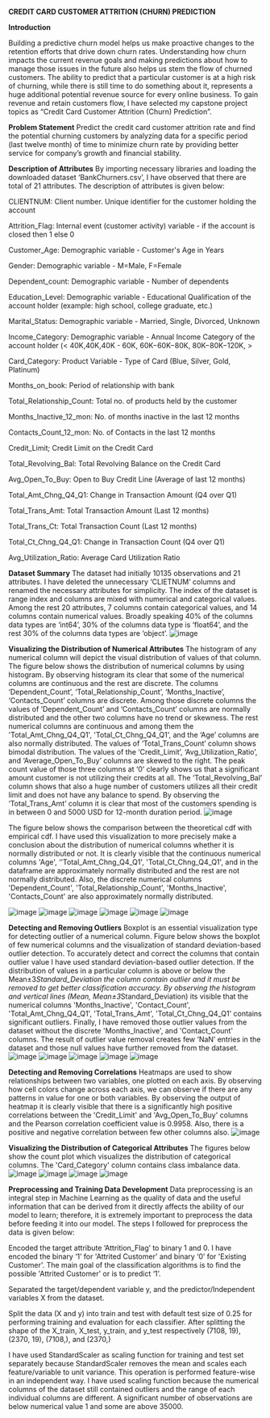**CREDIT CARD CUSTOMER ATTRITION (CHURN) PREDICTION**

**Introduction**

Building a predictive churn model helps us make proactive changes to the retention efforts that drive down churn rates. Understanding how churn impacts the current revenue goals and making predictions about how to manage those issues in the future also helps us stem the flow of churned customers. The ability to predict that a particular customer is at a high risk of churning, while there is still time to do something about it, represents a huge additional potential revenue source for every online business. To gain revenue and retain customers flow, I have selected my capstone project topics as “Credit Card Customer Attrition (Churn) Prediction”.

**Problem Statement**
Predict the credit card customer attrition rate and find the potential churning customers by analyzing data for a specific period (last twelve month) of time to minimize churn rate by providing better service for company’s growth and financial stability.

**Description of Attributes**
By importing necessary libraries and loading the downloaded dataset ‘BankChurners.csv’, I have observed that there are total of 21 attributes. The description of attributes is given below:

CLIENTNUM: Client number. Unique identifier for the customer holding the account

Attrition_Flag: Internal event (customer activity) variable - if the account is closed then 1 else 0

Customer_Age: Demographic variable - Customer's Age in Years

Gender: Demographic variable - M=Male, F=Female

Dependent_count: Demographic variable - Number of dependents

Education_Level: Demographic variable - Educational Qualification of the account holder (example: high school, college graduate, etc.)

Marital_Status: Demographic variable - Married, Single, Divorced, Unknown

Income_Category: Demographic variable - Annual Income Category of the account holder (< 40K,40K,40K - 60K, 60K−60K−80K, 80K−80K−120K, >

Card_Category: Product Variable - Type of Card (Blue, Silver, Gold, Platinum)

Months_on_book: Period of relationship with bank

Total_Relationship_Count: Total no. of products held by the customer

Months_Inactive_12_mon: No. of months inactive in the last 12 months

Contacts_Count_12_mon: No. of Contacts in the last 12 months

Credit_Limit; Credit Limit on the Credit Card

Total_Revolving_Bal: Total Revolving Balance on the Credit Card

Avg_Open_To_Buy: Open to Buy Credit Line (Average of last 12 months)

Total_Amt_Chng_Q4_Q1: Change in Transaction Amount (Q4 over Q1)

Total_Trans_Amt: Total Transaction Amount (Last 12 months)

Total_Trans_Ct: Total Transaction Count (Last 12 months)

Total_Ct_Chng_Q4_Q1: Change in Transaction Count (Q4 over Q1)

Avg_Utilization_Ratio: Average Card Utilization Ratio

**Dataset Summary**
The dataset had initially 10135 observations and 21 attributes. I have deleted the unnecessary ‘CLIETNUM’ columns and renamed the necessary attributes for simplicity. The index of the dataset is range index and columns are mixed with numerical and categorical values. Among the rest 20 attributes, 7 columns contain categorical values, and 14 columns contain numerical values. Broadly speaking 40% of the columns data types are ‘int64’, 30% of the columns data type is ‘float64’, and the rest 30% of the columns data types are ‘object’.
![image](https://user-images.githubusercontent.com/79649430/139185564-6a88c18a-607e-47a6-80f8-19277974bf20.png)

**Visualizing the Distribution of Numerical Attributes**
The histogram of any numerical column will depict the visual distribution of values of that column. The figure below shows the distribution of numerical columns by using histogram. By observing histogram its clear that some of the numerical columns are continuous and the rest are discrete. The columns ‘Dependent_Count’, ‘Total_Relationship_Count’, ‘Months_Inactive’, ‘Contacts_Count’ columns are discrete. Among those discrete columns the values of ‘Dependent_Count’ and ‘Contacts_Count’ columns are normally distributed and the other two columns have no trend or skewness. The rest numerical columns are continuous and among them the 'Total_Amt_Chng_Q4_Q1', 'Total_Ct_Chng_Q4_Q1', and the ‘Age’ columns are also normally distributed. The values of ‘Total_Trans_Count’ column shows bimodal distribution. The values of the ‘Credit_Limit’, ‘Avg_Utilization_Ratio’, and ‘Average_Open_To_Buy’ columns are skewed to the right. The peak count value of those three columns at ‘0’ clearly shows us that a significant amount customer is not utilizing their credits at all. The ‘Total_Revolving_Bal’ column shows that also a huge number of customers utilizes all their credit limit and does not have any balance to spend. By observing the ‘Total_Trans_Amt’ column it is clear that most of the customers spending is in between 0 and 5000 USD for 12-month duration period. 
![image](https://user-images.githubusercontent.com/79649430/139188748-a19bae48-028c-4a86-9065-16824e26548d.png)

The figure below shows the comparison between the theoretical cdf with empirical cdf. I have used this visualization to more precisely make a conclusion about the distribution of numerical columns whether it is normally distributed or not. It is clearly visible that the continuous numerical columns 'Age', ‘'Total_Amt_Chng_Q4_Q1', 'Total_Ct_Chng_Q4_Q1', and in the dataframe are approximately normally distributed and the rest are not normally distributed. Also, the discrete numerical columns 'Dependent_Count', 'Total_Relationship_Count', 'Months_Inactive', 'Contacts_Count' are also approximately normally distributed.

![image](https://user-images.githubusercontent.com/79649430/139188859-8bf7df42-ebb7-41b7-9835-dbcf1fcb0cde.png) ![image](https://user-images.githubusercontent.com/79649430/139188888-1892ed5a-74f8-474c-aed6-3ec574189873.png) 
![image](https://user-images.githubusercontent.com/79649430/139188929-ba706dc0-943f-4035-87d2-7266393eb13d.png) ![image](https://user-images.githubusercontent.com/79649430/139188967-80dcb100-c2c1-4177-8d18-6241790dceac.png) ![image](https://user-images.githubusercontent.com/79649430/139189093-0b17d69d-ceeb-418e-8239-076ae1ac1edc.png) ![image](https://user-images.githubusercontent.com/79649430/139189121-225991b7-865b-43e6-8a73-a825c6689b31.png)

**Detecting and Removing Outliers**
Boxplot is an essential visualization type for detecting outlier of a numerical column. Figure below shows the boxplot of few numerical columns and the visualization of standard deviation-based outlier detection. To accurately detect and correct the columns that contain outlier value I have used standard deviation-based outlier detection. If the distribution of values in a particular column is above or below the Mean±3*Standard_Deviation the column contain outlier and it must be removed to get better classification accuracy. By observing the histogram and vertical lines (Mean,  Mean±3*Standard_Deviation) its visible that the numerical columns 'Months_Inactive', 'Contact_Count', 'Total_Amt_Chng_Q4_Q1', 'Total_Trans_Amt', 'Total_Ct_Chng_Q4_Q1' contains significant outliers. Finally, I have removed those outlier values from the dataset without the discrete 'Months_Inactive', and 'Contact_Count' columns. The result of outlier value removal creates few ‘NaN’ entries in the dataset and those null values have further removed from the dataset.
![image](https://user-images.githubusercontent.com/79649430/139189226-a047cd65-b6a6-4f51-8019-4058eba6b685.png)
![image](https://user-images.githubusercontent.com/79649430/139189262-84e4bf38-85bf-4d57-bf92-ebdcb718cdfc.png) ![image](https://user-images.githubusercontent.com/79649430/139189278-6e89cbf7-da54-472f-b6d0-c2df980adce9.png) ![image](https://user-images.githubusercontent.com/79649430/139189305-083cb888-243d-4f62-8d9d-11384439498d.png) ![image](https://user-images.githubusercontent.com/79649430/139189334-2c908f21-748f-4c52-a1d8-6ced7fac5495.png)

**Detecting and Removing Correlations**
Heatmaps are used to show relationships between two variables, one plotted on each axis. By observing how cell colors change across each axis, we can observe if there are any patterns in value for one or both variables. By observing the output of heatmap it is clearly visible that there is a significantly high positive correlations between the 'Credit_Limit' and 'Avg_Open_To_Buy' columns and the Pearson correlation coefficient value is 0.9958. Also, there is a positive and negative correlation between few other columns also.
![image](https://user-images.githubusercontent.com/79649430/139189433-80ed8f9f-3857-4be6-9622-ba63915124d6.png)

**Visualizing the Distribution of Categorical Attributes**
The figures below show the count plot which visualizes the distribution of categorical columns. The 'Card_Category' column contains class imbalance data.
![image](https://user-images.githubusercontent.com/79649430/139189564-d34dcf0a-56c2-4693-a645-d3f1cfc83da2.png) ![image](https://user-images.githubusercontent.com/79649430/139189583-58e026dd-540a-4b04-981c-e8b4cb54c0a6.png) ![image](https://user-images.githubusercontent.com/79649430/139189613-99f431c1-3b44-4e7f-9e82-b7e36b4713dd.png) ![image](https://user-images.githubusercontent.com/79649430/139189633-5e01a8fa-f448-402d-91a5-2687e6c970ad.png)

**Preprocessing and Training Data Development**
Data preprocessing is an integral step in Machine Learning as the quality of data and the useful information that can be derived from it directly affects the ability of our model to learn; therefore, it is extremely important to preprocess the data before feeding it into our model. The steps I followed for preprocess the data is given below:

Encoded the target attribute ‘Attrition_Flag’ to binary 1 and 0. I have encoded the binary ‘1’ for 'Attrited Customer' and binary ‘0’ for 'Existing Customer'. The main goal of the classification algorithms is to find the possible 'Attrited Customer' or is to predict ‘1’.

Separated the target/dependent variable y, and the predictor/Independent variables X from the dataset.

Split the data (X and y) into train and test with default test size of 0.25 for performing training and evaluation for each classifier. After splitting the shape of the X_train, X_test, y_train, and y_test respectively (7108, 19), (2370, 19), (7108,), and (2370,)

I have used StandardScaler as scaling function for training and test set separately because StandardScaler removes the mean and scales each feature/variable to unit variance. This operation is performed feature-wise in an independent way. I have used scaling function because the numerical columns of the dataset still contained outliers and the range of each individual columns are different. A significant number of observations are below numerical value 1 and some are above 35000.












